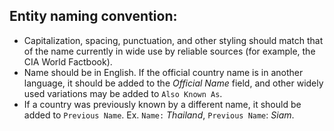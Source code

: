 ## Entity naming convention:

- Capitalization, spacing, punctuation, and other styling should match that of the name currently in wide use by reliable sources (for example, the CIA World Factbook).
- Name should be in English.  If the official country name is in another language, it should be added to the *Official Name* field, and other widely used variations may be added to `Also Known As`.
- If a country was previously known by a different name, it should be added to `Previous Name`. Ex. `Name:` *Thailand*, `Previous Name`: *Siam*.
